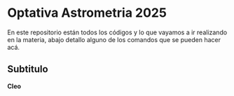 # Optativa Astrometria 2025
En este repositorio están todos los códigos y lo que vayamos a ir realizando en la materia, abajo detallo alguno de los comandos que se pueden hacer acá.
## Subtitulo
**Cleo**